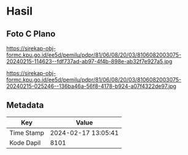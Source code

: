 # Hasil

## Foto C Plano

https://sirekap-obj-formc.kpu.go.id/ee5d/pemilu/pdpr/81/06/08/20/03/8106082003075-20240215-114623--fdf737ad-ab97-4f4b-898e-ab32f7e927a5.jpg

https://sirekap-obj-formc.kpu.go.id/ee5d/pemilu/pdpr/81/06/08/20/03/8106082003075-20240215-025246--136ba46a-56f8-4178-b924-a07f4322de97.jpg


## Metadata

| Key        | Value               |
| ---------- | ------------------- |
| Time Stamp | 2024-02-17 13:05:41 |
| Kode Dapil | 8101                |



